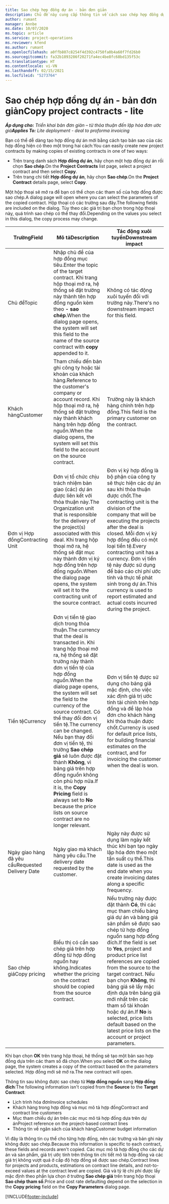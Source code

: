 ```yaml
---
title: Sao chép hợp đồng dự án - bản đơn giản
description: Chủ đề này cung cấp thông tin về cách sao chép hợp đồng dự án trong Project Operations.
author: rumant
manager: Annbe
ms.date: 10/07/2020
ms.topic: article
ms.service: project-operations
ms.reviewer: kfend
ms.author: rumant
ms.openlocfilehash: a0ffb807c8254f4d392c4750fa0b4a60f7fd26b0
ms.sourcegitcommit: fa32b1893286f20271fa4ec4be8fc68bd135f53c
ms.translationtype: HT
ms.contentlocale: vi-VN
ms.lasthandoff: 02/15/2021
ms.locfileid: "5273764"
---
```

# <a name="copy-project-contracts---lite"></a><span data-ttu-id="55be5-103">Sao chép hợp đồng dự án - bản đơn giản</span><span class="sxs-lookup"><span data-stu-id="55be5-103">Copy project contracts - lite</span></span>

<span data-ttu-id="55be5-104">_**Áp dụng cho:** Triển khai bản đơn giản – từ thỏa thuận đến lập hóa đơn ước giá_</span><span class="sxs-lookup"><span data-stu-id="55be5-104">_**Applies To:** Lite deployment - deal to proforma invoicing_</span></span>

<span data-ttu-id="55be5-105">Bạn có thể dễ dàng tạo hợp đồng dự án mới bằng cách tạo bản sao của các hợp đồng hiện có theo một trong hai cách:</span><span class="sxs-lookup"><span data-stu-id="55be5-105">You can easily create new project contracts by making copies of existing contracts in one of two ways:</span></span> 

  - <span data-ttu-id="55be5-106">Trên trang danh sách **Hợp đồng dự án**, hãy chọn một hợp đồng dự án rồi chọn **Sao chép**.</span><span class="sxs-lookup"><span data-stu-id="55be5-106">On the **Project Contracts** list page, select a project contract and then select **Copy**.</span></span>
  - <span data-ttu-id="55be5-107">Trên trang chi tiết **Hợp đồng dự án**, hãy chọn **Sao chép**.</span><span class="sxs-lookup"><span data-stu-id="55be5-107">On the **Project Contract** details page, select **Copy**.</span></span>

<span data-ttu-id="55be5-108">Một hộp thoại sẽ mở ra để bạn có thể chọn các tham số của hợp đồng được sao chép.</span><span class="sxs-lookup"><span data-stu-id="55be5-108">A dialog page will open where you can select the parameters of the copied contract.</span></span> <span data-ttu-id="55be5-109">Hộp thoại có các trường sau đây.</span><span class="sxs-lookup"><span data-stu-id="55be5-109">The following fields are included on the dialog.</span></span> <span data-ttu-id="55be5-110">Tùy theo các giá trị bạn chọn trong hộp thoại này, quá trình sao chép có thể thay đổi.</span><span class="sxs-lookup"><span data-stu-id="55be5-110">Depending on the values you select in this dialog, the copy process may change.</span></span>

| <span data-ttu-id="55be5-111">**Trường**</span><span class="sxs-lookup"><span data-stu-id="55be5-111">**Field**</span></span> | <span data-ttu-id="55be5-112">**Mô tả**</span><span class="sxs-lookup"><span data-stu-id="55be5-112">**Description**</span></span> | <span data-ttu-id="55be5-113">**Tác động xuôi tuyến**</span><span class="sxs-lookup"><span data-stu-id="55be5-113">**Downstream impact**</span></span> |
| --- | --- | --- |
| <span data-ttu-id="55be5-114">Chủ đề</span><span class="sxs-lookup"><span data-stu-id="55be5-114">Topic</span></span> | <span data-ttu-id="55be5-115">Nhập chủ đề của hợp đồng mục tiêu.</span><span class="sxs-lookup"><span data-stu-id="55be5-115">Enter the topic of the target contract.</span></span> <span data-ttu-id="55be5-116">Khi trang hộp thoại mở ra, hệ thống sẽ đặt trường này thành tên hợp đồng nguồn kèm theo **- sao chép**.</span><span class="sxs-lookup"><span data-stu-id="55be5-116">When the dialog page opens, the system will set this field to the name of the source contract with **copy** appended to it.</span></span> | <span data-ttu-id="55be5-117">Không có tác động xuôi tuyến đối với trường này.</span><span class="sxs-lookup"><span data-stu-id="55be5-117">There's no downstream impact for this field.</span></span> |
| <span data-ttu-id="55be5-118">Khách hàng</span><span class="sxs-lookup"><span data-stu-id="55be5-118">Customer</span></span> | <span data-ttu-id="55be5-119">Tham chiếu đến bản ghi công ty hoặc tài khoản của khách hàng.</span><span class="sxs-lookup"><span data-stu-id="55be5-119">Reference to the customer's company or account record.</span></span> <span data-ttu-id="55be5-120">Khi hộp thoại mở ra, hệ thống sẽ đặt trường này thành khách hàng trên hợp đồng nguồn.</span><span class="sxs-lookup"><span data-stu-id="55be5-120">When the dialog opens, the system will set this field to the account on the source contract.</span></span> | <span data-ttu-id="55be5-121">Trường này là khách hàng chính trên hợp đồng.</span><span class="sxs-lookup"><span data-stu-id="55be5-121">This field is the primary customer on the contract.</span></span> |
| <span data-ttu-id="55be5-122">Đơn vị Hợp đồng</span><span class="sxs-lookup"><span data-stu-id="55be5-122">Contracting Unit</span></span> | <span data-ttu-id="55be5-123">Đơn vị tổ chức chịu trách nhiệm bàn giao (các) dự án được liên kết với thỏa thuận này.</span><span class="sxs-lookup"><span data-stu-id="55be5-123">The Organization unit that is responsible for the delivery of the project(s) associated with this deal.</span></span> <span data-ttu-id="55be5-124">Khi trang hộp thoại mở ra, hệ thống sẽ đặt mục này thành đơn vị ký hợp đồng trên hợp đồng nguồn.</span><span class="sxs-lookup"><span data-stu-id="55be5-124">When the dialog page opens, the system will set it to the contracting unit of the source contract.</span></span> | <span data-ttu-id="55be5-125">Đơn vị ký hợp đồng là bộ phận của công ty sẽ thực hiện các dự án sau khi thỏa thuận được chốt.</span><span class="sxs-lookup"><span data-stu-id="55be5-125">The contracting unit is the division of the company that will be executing the projects after the deal is closed.</span></span> <span data-ttu-id="55be5-126">Mỗi đơn vị ký hợp đồng đều có một loại tiền tệ.</span><span class="sxs-lookup"><span data-stu-id="55be5-126">Every contracting unit has a currency.</span></span> <span data-ttu-id="55be5-127">Đơn vị tiền tệ này được sử dụng để báo cáo chi phí ước tính và thực tế phát sinh trong dự án.</span><span class="sxs-lookup"><span data-stu-id="55be5-127">This currency is used to report estimated and actual costs incurred during the project.</span></span> |
| <span data-ttu-id="55be5-128">Tiền tệ</span><span class="sxs-lookup"><span data-stu-id="55be5-128">Currency</span></span> | <span data-ttu-id="55be5-129">Đơn vị tiền tệ giao dịch trong thỏa thuận.</span><span class="sxs-lookup"><span data-stu-id="55be5-129">The currency that the deal is transacted in.</span></span> <span data-ttu-id="55be5-130">Khi trang hộp thoại mở ra, hệ thống sẽ đặt trường này thành đơn vị tiền tệ của hợp đồng nguồn.</span><span class="sxs-lookup"><span data-stu-id="55be5-130">When the dialog page opens, the system will set the field to the currency of the source contract.</span></span> <span data-ttu-id="55be5-131">Có thể thay đổi đơn vị tiền tệ.</span><span class="sxs-lookup"><span data-stu-id="55be5-131">The currency can be changed.</span></span> <span data-ttu-id="55be5-132">Nếu bạn thay đổi đơn vị tiền tệ, thì trường **Sao chép giá** sẽ luôn được đặt thành **Không**, vì bảng giá trên hợp đồng nguồn không còn phù hợp nữa.</span><span class="sxs-lookup"><span data-stu-id="55be5-132">If it is, the **Copy Pricing** field is always set to **No** because the price lists on source contract are no longer relevant.</span></span> | <span data-ttu-id="55be5-133">Đơn vị tiền tệ được sử dụng cho bảng giá mặc định, cho việc xác định giá trị ước tính tài chính trên hợp đồng và để lập hóa đơn cho khách hàng khi thỏa thuận được chốt.</span><span class="sxs-lookup"><span data-stu-id="55be5-133">Currency is used for default price lists, for building financial estimates on the contract, and for invoicing the customer when the deal is won.</span></span> |
| <span data-ttu-id="55be5-134">Ngày giao hàng đã yêu cầu</span><span class="sxs-lookup"><span data-stu-id="55be5-134">Requested Delivery Date</span></span> | <span data-ttu-id="55be5-135">Ngày giao mà khách hàng yêu cầu.</span><span class="sxs-lookup"><span data-stu-id="55be5-135">The delivery date requested by the customer.</span></span> | <span data-ttu-id="55be5-136">Ngày này được sử dụng làm ngày kết thúc khi bạn tạo ngày lập hóa đơn theo một tần suất cụ thể.</span><span class="sxs-lookup"><span data-stu-id="55be5-136">This date is used as the end date when you create invoicing dates along a specific frequency.</span></span> |
| <span data-ttu-id="55be5-137">Sao chép giá</span><span class="sxs-lookup"><span data-stu-id="55be5-137">Copy pricing</span></span> | <span data-ttu-id="55be5-138">Biểu thị có cần sao chép giá trên hợp đồng từ hợp đồng nguồn hay không.</span><span class="sxs-lookup"><span data-stu-id="55be5-138">Indicates whether the pricing on the contract should be copied from the source contract.</span></span> | <span data-ttu-id="55be5-139">Nếu trường này được đặt thành **Có**, thì các mục tham chiếu bảng giá dự án và bảng giá sản phẩm sẽ được sao chép từ hợp đồng nguồn sang hợp đồng đích.</span><span class="sxs-lookup"><span data-stu-id="55be5-139">If the field is set to **Yes**, project and product price list references are copied from the source to the target contract.</span></span> <span data-ttu-id="55be5-140">Nếu bạn chọn **Không**, thì bảng giá sẽ lấy mặc định dựa trên bảng giá mới nhất trên các tham số tài khoản hoặc dự án.</span><span class="sxs-lookup"><span data-stu-id="55be5-140">If **No** is selected, price lists default based on the latest price lists on the account or project parameters.</span></span> |

<span data-ttu-id="55be5-141">Khi bạn chọn **OK** trên trang hộp thoại, hệ thống sẽ tạo một bản sao hợp đồng dựa trên các tham số đã chọn.</span><span class="sxs-lookup"><span data-stu-id="55be5-141">When you select **OK** on the dialog page, the system creates a copy of the contract based on the parameters selected.</span></span> <span data-ttu-id="55be5-142">Hợp đồng mới sẽ mở ra.</span><span class="sxs-lookup"><span data-stu-id="55be5-142">The new contract will open.</span></span>

<span data-ttu-id="55be5-143">Thông tin sau không được sao chép từ **Hợp đồng nguồn** sang **Hợp đồng đích**:</span><span class="sxs-lookup"><span data-stu-id="55be5-143">The following information isn't copied from the **Source** to the **Target Contract**:</span></span>

  - <span data-ttu-id="55be5-144">Lịch trình hóa đơn</span><span class="sxs-lookup"><span data-stu-id="55be5-144">Invoice schedules</span></span>
  - <span data-ttu-id="55be5-145">Khách hàng trong hợp đồng và mục mô tả hợp đồng</span><span class="sxs-lookup"><span data-stu-id="55be5-145">Contract and contract line customers</span></span>
  - <span data-ttu-id="55be5-146">Mục tham chiếu dự án trên các mục mô tả hợp đồng dựa trên dự án</span><span class="sxs-lookup"><span data-stu-id="55be5-146">Project reference on the project-based contract lines</span></span>
  - <span data-ttu-id="55be5-147">Thông tin về ngân sách của khách hàng</span><span class="sxs-lookup"><span data-stu-id="55be5-147">Customer budget information</span></span>

<span data-ttu-id="55be5-148">Vì đây là thông tin cụ thể cho từng hợp đồng, nên các trường và bản ghi này không được sao chép.</span><span class="sxs-lookup"><span data-stu-id="55be5-148">Because this information is specific to each contract, these fields and records aren't copied.</span></span> <span data-ttu-id="55be5-149">Các mục mô tả hợp đồng cho các dự án và sản phẩm, giá trị ước tính trên thông tin chi tiết mô tả hợp đồng và các giá trị không vượt quá ở cấp độ hợp đồng sẽ được sao chép.</span><span class="sxs-lookup"><span data-stu-id="55be5-149">Contract lines for projects and products, estimations on contract line details, and not-to-exceed values at the contract level are copied.</span></span> <span data-ttu-id="55be5-150">Giá và tỷ lệ chi phí được lấy mặc định theo phần lựa chọn ở trường **Sao chép giá** trên trang hộp thoại **Sao chép tham số**.</span><span class="sxs-lookup"><span data-stu-id="55be5-150">Price and cost rate defaulting depend on the selection in the **Copy pricing** field on the **Copy Parameters** dialog page.</span></span>


[!INCLUDE[footer-include](../../includes/footer-banner.md)]